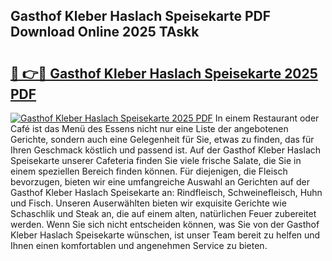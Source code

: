 ## Gasthof Kleber Haslach Speisekarte PDF Download Online 2025 TAskk

# <h2><a href="http://gcd4k7.nevu.top/?p=Gasthof+Kleber+Haslach+Speisekarte">🔗 👉🔴 Gasthof Kleber Haslach Speisekarte 2025 PDF</a></h2>

[![Gasthof Kleber Haslach Speisekarte 2025 PDF](https://i.imgur.com/dBaPXMq.png)](http://gcd4k7.nevu.top/?p=Gasthof+Kleber+Haslach+Speisekarte)
In einem Restaurant oder Café ist das Menü des Essens nicht nur eine Liste der angebotenen Gerichte, sondern auch eine Gelegenheit für Sie, etwas zu finden, das für Ihren Geschmack köstlich und passend ist. Auf der Gasthof Kleber Haslach Speisekarte unserer Cafeteria finden Sie viele frische Salate, die Sie in einem speziellen Bereich finden können. Für diejenigen, die Fleisch bevorzugen, bieten wir eine umfangreiche Auswahl an Gerichten auf der Gasthof Kleber Haslach Speisekarte an: Rindfleisch, Schweinefleisch, Huhn und Fisch. Unseren Auserwählten bieten wir exquisite Gerichte wie Schaschlik und Steak an, die auf einem alten, natürlichen Feuer zubereitet werden. Wenn Sie sich nicht entscheiden können, was Sie von der Gasthof Kleber Haslach Speisekarte wünschen, ist unser Team bereit zu helfen und Ihnen einen komfortablen und angenehmen Service zu bieten.
